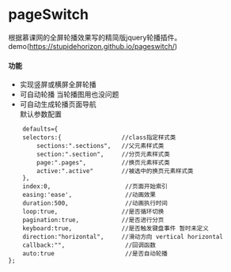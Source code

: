 # pageSwitch
根据慕课网的全屏轮播效果写的精简版jquery轮播插件。
demo(https://stupidehorizon.github.io/pageswitch/)
#### 功能
- 实现竖屏或横屏全屏轮播  
- 可自动轮播 当轮播图用也没问题  
- 可自动生成轮播页面导航  
默认参数配置  
```javascripy 
    defaults={  
	selectors:{                 //class指定样式类  
		sections:".sections",   //父元素样式类  
		section:".section",     //分页元素样式类  
		page:".pages",		    //换页元素样式类  
		active:".active"        //被选中的换页元素样式类  
	},  
	index:0,                     //页面开始索引  
	easing:'ease',               //动画效果  
	duration:500,				 //动画执行时间  
	loop:true,					//是否循环切换  
	pagination:true,			//是否进行分页   
	keyboard:true,				//是否触发键盘事件 暂时未定义  
	direction:"horizontal",	    //滑动方向 vertical horizontal  
	callback:"",                 //回调函数  
	auto:true                    //是否自动轮播  
};
```  
